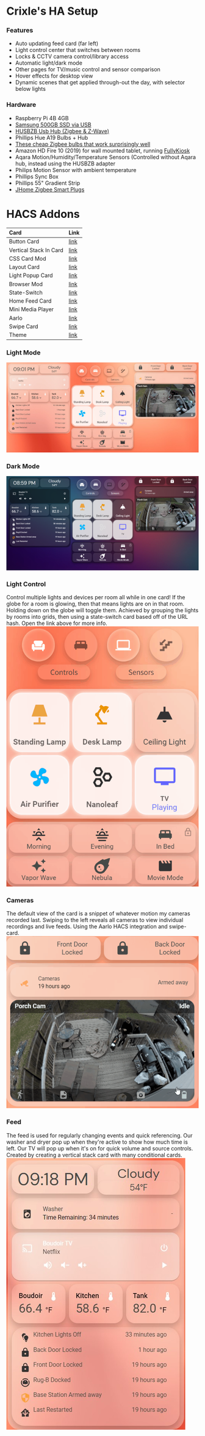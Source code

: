 # Crixle's HA Setup
### Features
- Auto updating feed card (far left)
- Light control center that switches between rooms
- Locks & CCTV camera control/library access
- Automatic light/dark mode
- Other pages for TV/music control and sensor comparison
- Hover effects for desktop view
- Dynamic scenes that get applied through-out the day, with selector below lights
### Hardware
 - Raspberry Pi 4B 4GB
 - [Samsung 500GB SSD via USB](https://www.bestbuy.com/site/samsung-t7-500gb-external-usb-3-2-gen-2-portable-solid-state-drive-with-hardware-encryption-indigo-blue/6408298.p?skuId=6408298)
 -  [HUSBZB Usb Hub (Zigbee & Z-Wave)](https://www.amazon.com/gp/product/B01GJ826F8/ref=ppx_yo_dt_b_asin_title_o03_s00?ie=UTF8&psc=1)
 -  Phillips Hue A19 Bulbs + Hub
 -  [These cheap Zigbee bulbs that work surprisingly well](https://www.homedepot.com/p/EcoSmart-60-Watt-Equivalent-A19-Dimmable-SMART-LED-Light-Bulb-Tunable-White-2-Pack-A9A19A60WESDZ02/309683612)
 -  Amazon HD Fire 10 (2019) for wall mounted tablet, running [FullyKiosk](https://www.fully-kiosk.com/)
 -  Aqara Motion/Humidity/Temperature Sensors (Controlled without Aqara hub, instead using the HUSBZB adapter
 -  Philips Motion Sensor with ambient temperature
 -  Phillips Sync Box
 -  Phillips 55" Gradient Strip
 -  [JHome Zigbee Smart Plugs](https://www.amazon.com/gp/product/B08K7FY2GP/ref=ppx_yo_dt_b_asin_title_o00_s00?ie=UTF8&psc=1)
# HACS Addons
| Card | Link |
| :--- | ---- |
| Button Card | [link](https://github.com/custom-cards/button-card) |
| Vertical Stack In Card | [link](https://github.com/custom-cards/vertical-stack-in-card) |
| CSS Card Mod | [link](https://github.com/thomasloven/lovelace-card-mod) |
| Layout Card | [link](https://github.com/thomasloven/lovelace-layout-card) |
| Light Popup Card | [link](https://github.com/DBuit/light-popup-card) |
| Browser Mod | [link](https://github.com/thomasloven/hass-browser_mod) |
| State-Switch | [link](https://github.com/thomasloven/lovelace-state-switch) |
| Home Feed Card | [link](https://github.com/gadgetchnnel/lovelace-home-feed-card) |
| Mini Media Player | [link](https://github.com/kalkih/mini-media-player) |
| Aarlo | [link](https://github.com/twrecked/lovelace-hass-aarlo) |
| Swipe Card | [link](https://github.com/bramkragten/swipe-card) |
| Theme | [link](https://github.com/basnijholt/lovelace-ios-themes) |

### Light Mode  
![alt text](https://github.com/crixle/homeassistant-config/blob/main/light.jpg "Light Variant")
### Dark Mode  
![alt text](https://github.com/crixle/homeassistant-config/blob/main/darkmode.PNG "Dark Variant")
### Light Control
Control multiple lights and devices per room all while in one card! If the globe for a room is glowing, then that means lights are on in that room. Holding down on the globe will toggle them. Achieved by grouping the lights by rooms into grids, then using a state-switch card based off of the URL hash. Open the link above for more info.
![alt text](https://github.com/crixle/homeassistant-config/blob/main/lights.gif "Light Controls GIF")
### Cameras
The default view of the card is a snippet of whatever motion my cameras recorded last. Swiping to the left reveals all cameras to view individual recordings and live feeds.
Using the Aarlo HACS integration and swipe-card.
![alt text](https://github.com/crixle/homeassistant-config/blob/main/cameras.gif "Camera Card")
### Feed
The feed is used for regularly changing events and quick referencing. Our washer and dryer pop up when they're active to show how much time is left. Our TV will pop up when it's on for quick volume and source controls. Created by creating a vertical stack card with many conditional cards.
![alt text](https://github.com/crixle/homeassistant-config/blob/main/feed.jpg "Feed Card")
